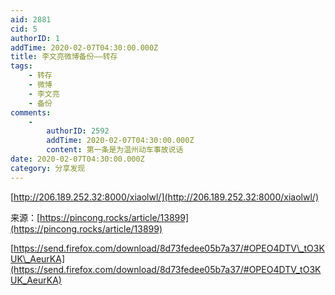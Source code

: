 ```yaml
---
aid: 2881
cid: 5
authorID: 1
addTime: 2020-02-07T04:30:00.000Z
title: 李文亮微博备份——转存
tags:
    - 转存
    - 微博
    - 李文亮
    - 备份
comments:
    -
        authorID: 2592
        addTime: 2020-02-07T04:30:00.000Z
        content: 第一条是为温州动车事故说话
date: 2020-02-07T04:30:00.000Z
category: 分享发现
---
```


[http://206.189.252.32:8000/xiaolwl/](http://206.189.252.32:8000/xiaolwl/)

来源：[https://pincong.rocks/article/13899](https://pincong.rocks/article/13899)

[https://send.firefox.com/download/8d73fedee05b7a37/#OPEO4DTV\_tO3KUK\_AeurKA](https://send.firefox.com/download/8d73fedee05b7a37/#OPEO4DTV_tO3KUK_AeurKA)
